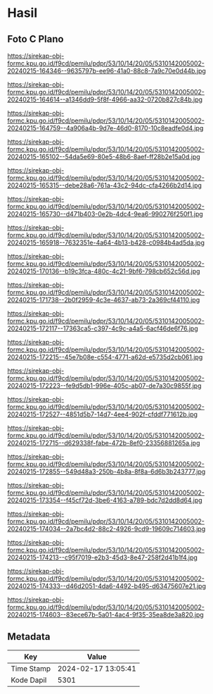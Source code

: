 # Hasil

## Foto C Plano

https://sirekap-obj-formc.kpu.go.id/f9cd/pemilu/pdpr/53/10/14/20/05/5310142005002-20240215-164346--9635797b-ee96-41a0-88c8-7a9c70e0d44b.jpg

https://sirekap-obj-formc.kpu.go.id/f9cd/pemilu/pdpr/53/10/14/20/05/5310142005002-20240215-164614--a1346dd9-5f8f-4966-aa32-0720b827c84b.jpg

https://sirekap-obj-formc.kpu.go.id/f9cd/pemilu/pdpr/53/10/14/20/05/5310142005002-20240215-164759--4a906a4b-9d7e-46d0-8170-10c8eadfe0d4.jpg

https://sirekap-obj-formc.kpu.go.id/f9cd/pemilu/pdpr/53/10/14/20/05/5310142005002-20240215-165102--54da5e69-80e5-48b6-8aef-ff28b2e15a0d.jpg

https://sirekap-obj-formc.kpu.go.id/f9cd/pemilu/pdpr/53/10/14/20/05/5310142005002-20240215-165315--debe28a6-761a-43c2-94dc-cfa4266b2d14.jpg

https://sirekap-obj-formc.kpu.go.id/f9cd/pemilu/pdpr/53/10/14/20/05/5310142005002-20240215-165730--d471b403-0e2b-4dc4-9ea6-990276f250f1.jpg

https://sirekap-obj-formc.kpu.go.id/f9cd/pemilu/pdpr/53/10/14/20/05/5310142005002-20240215-165918--7632351e-4a64-4b13-b428-c0984b4ad5da.jpg

https://sirekap-obj-formc.kpu.go.id/f9cd/pemilu/pdpr/53/10/14/20/05/5310142005002-20240215-170136--b19c3fca-480c-4c21-9bf6-798cb652c56d.jpg

https://sirekap-obj-formc.kpu.go.id/f9cd/pemilu/pdpr/53/10/14/20/05/5310142005002-20240215-171738--2b0f2959-4c3e-4637-ab73-2a369cf44110.jpg

https://sirekap-obj-formc.kpu.go.id/f9cd/pemilu/pdpr/53/10/14/20/05/5310142005002-20240215-172117--17363ca5-c397-4c9c-a4a5-6acf46de6f76.jpg

https://sirekap-obj-formc.kpu.go.id/f9cd/pemilu/pdpr/53/10/14/20/05/5310142005002-20240215-172215--45e7b08e-c554-4771-a62d-e5735d2cb061.jpg

https://sirekap-obj-formc.kpu.go.id/f9cd/pemilu/pdpr/53/10/14/20/05/5310142005002-20240215-172223--fe9d5db1-996e-405c-ab07-de7a30c9855f.jpg

https://sirekap-obj-formc.kpu.go.id/f9cd/pemilu/pdpr/53/10/14/20/05/5310142005002-20240215-172527--4851d5b7-14d7-4ee4-902f-cfddf771612b.jpg

https://sirekap-obj-formc.kpu.go.id/f9cd/pemilu/pdpr/53/10/14/20/05/5310142005002-20240215-172715--d629338f-fabe-472b-8ef0-23356881265a.jpg

https://sirekap-obj-formc.kpu.go.id/f9cd/pemilu/pdpr/53/10/14/20/05/5310142005002-20240215-172855--549d48a3-250b-4b8a-8f8a-6d6b3b243777.jpg

https://sirekap-obj-formc.kpu.go.id/f9cd/pemilu/pdpr/53/10/14/20/05/5310142005002-20240215-173354--f45cf72d-3be6-4163-a789-bdc7d2dd8d64.jpg

https://sirekap-obj-formc.kpu.go.id/f9cd/pemilu/pdpr/53/10/14/20/05/5310142005002-20240215-174034--2a7bc4d2-88c2-4926-9cd9-19609c714603.jpg

https://sirekap-obj-formc.kpu.go.id/f9cd/pemilu/pdpr/53/10/14/20/05/5310142005002-20240215-174213--c95f7019-e2b3-45d3-8e47-258f2d41b1f4.jpg

https://sirekap-obj-formc.kpu.go.id/f9cd/pemilu/pdpr/53/10/14/20/05/5310142005002-20240215-174333--d46d2051-4da6-4492-b495-d63475607e21.jpg

https://sirekap-obj-formc.kpu.go.id/f9cd/pemilu/pdpr/53/10/14/20/05/5310142005002-20240215-174603--83ece67b-5a01-4ac4-9f35-35ea8de3a820.jpg


## Metadata

| Key        | Value               |
| ---------- | ------------------- |
| Time Stamp | 2024-02-17 13:05:41 |
| Kode Dapil | 5301                |



